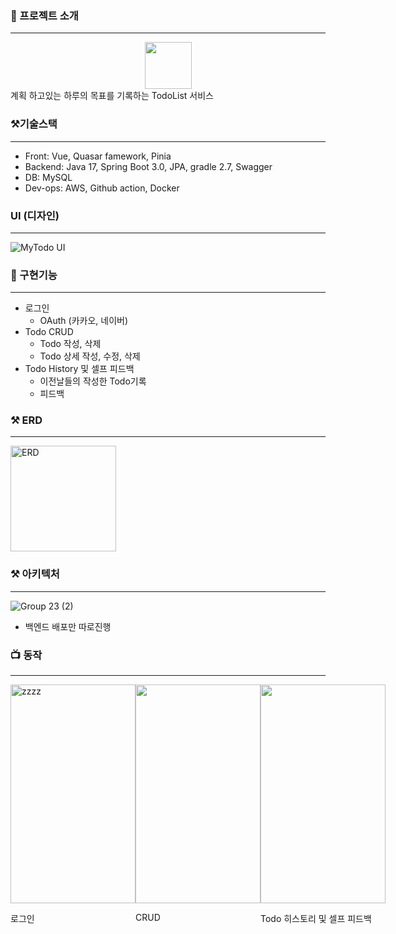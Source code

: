 ### 📌 프로젝트 소개

---

<center><img src="https://github.com/SangWoon123/Todo/assets/100204926/8655ff6e-1cd8-435e-87d0-3aa3e41e660a" width="75" height="75"></center>
계획 하고있는 하루의 목표를 기록하는 TodoList 서비스

### ⚒️기술스택

---

-   Front: Vue, Quasar famework, Pinia
-   Backend: Java 17, Spring Boot 3.0, JPA, gradle 2.7, Swagger
-   DB: MySQL
-   Dev-ops: AWS, Github action, Docker

### UI (디자인)

---

![MyTodo UI](https://github.com/SangWoon123/Todo/assets/100204926/e0acc37f-fd4c-461e-a080-4d146106fb8d)

### 📌 구현기능

---

-   로그인
    -   OAuth (카카오, 네이버)
-   Todo CRUD
    -   Todo 작성, 삭제
    -   Todo 상세 작성, 수정, 삭제
-   Todo History 및 셀프 피드백
    -   이전날들의 작성한 Todo기록
    -   피드백

### ⚒️ ERD

---

<img width="169" alt="ERD" src="https://github.com/SangWoon123/Todo/assets/100204926/441c2766-e93e-40a8-a519-612d3a524c20">

### ⚒️ 아키텍처

---

![Group 23 (2)](https://github.com/SangWoon123/Todo/assets/100204926/fc82139b-0ef4-4efd-ab91-ac0616bc316e)

-   백엔드 배포만 따로진행

### 📺 동작

---

<div style="display: flex">
<div>
<img src="https://github.com/SangWoon123/Todo/assets/100204926/2f6a6045-c02d-42c7-89f4-9c1f1f51d128" width="200" height="350" alt="zzzz">
<p>로그인</p>
</div>
<div>
<img src="https://github.com/SangWoon123/Todo/assets/100204926/f4207687-073a-46e8-8f43-c26e97dbf913" width="200" height="350">
<p>CRUD</p>
</div>

<div>
<img src="https://github.com/SangWoon123/Todo/assets/100204926/fd954640-651a-430a-a908-6e1c80f78e1f" width="200" height="350">
<p>Todo 히스토리 및 셀프 피드백</p>
</div>

</div>
